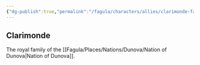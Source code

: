 ```yaml
---
{"dg-publish":true,"permalink":"/fagula/characters/allies/clarimonde-family/clarimonde/"}
---
```


Clarimonde
--
The royal family of the [[Fagula/Places/Nations/Dunova/Nation of Dunova\|Nation of Dunova]].